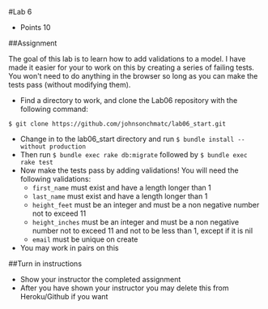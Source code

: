 #Lab 6
* Points 10

##Assignment

The goal of this lab is to learn how to add validations to a model.  I have made
it easier for your to work on this by creating a series of failing tests. You won't
need to do anything in the browser so long as you can make the tests pass (without modifying them).

* Find a directory to work, and clone the Lab06 repository with the following command:

```
$ git clone https://github.com/johnsonchmatc/lab06_start.git
```

* Change in to the lab06_start directory and run ```$ bundle install --without production```
* Then run ```$ bundle exec rake db:migrate``` followed by ```$ bundle exec rake test```
* Now make the tests pass by adding validations! You will need the following validations:
    * ```first_name``` must exist and have a length longer than 1
    * ```last_name``` must exist and have a length longer than 1
    * ```height_feet``` must be an integer and must be a non negative number not to exceed 11
    * ```height_inches``` must be an integer and must be a non negative number not to exceed 11 and not to be less than 1, except if it is nil
    * ```email``` must be unique on create
* You may work in pairs on this

##Turn in instructions
* Show your instructor the completed assignment
* After you have shown your instructor you may delete this from Heroku/Github if you want
